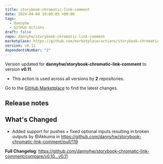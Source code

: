 ```yaml
---
title: storybook-chromatic-link-comment
date: 2024-04-04 19:00:05 +00:00
tags:
  - dannyhw
  - GitHub Actions
draft: false
repo: dannyhw/storybook-chromatic-link-comment
marketplace: https://github.com/marketplace/actions/storybook-chromatic-link-comment
version: v0.11
dependentsNumber: "2"
---
```



Version updated for **dannyhw/storybook-chromatic-link-comment** to version **v0.11**.
- This action is used across all versions by **2** repositories.

Go to the [GitHub Marketplace](https://github.com/marketplace/actions/storybook-chromatic-link-comment) to find the latest changes.

## Release notes

## What's Changed
* Added support for pushes + fixed optional inputs resulting in broken outputs by @Akkuma in https://github.com/dannyhw/storybook-chromatic-link-comment/pull/119


**Full Changelog**: https://github.com/dannyhw/storybook-chromatic-link-comment/compare/v0.10...v0.11
